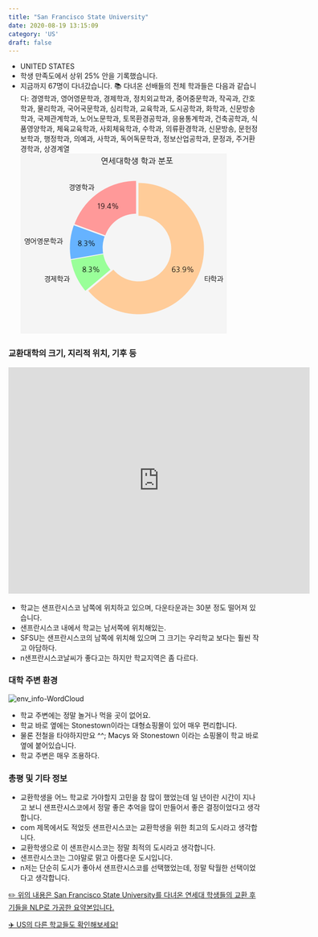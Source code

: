 ```yaml
---
title: "San Francisco State University"
date: 2020-08-19 13:15:09
category: 'US'
draft: false
---
```



* UNITED STATES
* 학생 만족도에서 상위 25% 안을 기록했습니다.
* 지금까지 67명이 다녀갔습니다. 
📚 다녀온 선배들의 전체 학과들은 다음과 같습니다: 경영학과, 영어영문학과, 경제학과, 정치외교학과, 중어중문학과, 작곡과, 간호학과, 물리학과, 국어국문학과, 심리학과, 교육학과, 도시공학과, 화학과, 신문방송학과, 국제관계학과, 노어노문학과, 토목환경공학과, 응용통계학과, 건축공학과, 식품영양학과, 체육교육학과, 사회체육학과, 수학과, 의류환경학과, 신문방송, 문헌정보학과, 행정학과, 의예과, 사학과, 독어독문학과, 정보산업공학과, 문정과, 주거환경학과, 상경계열
![department-info](../plots/US000037.png)
### 교환대학의 크기, 지리적 위치, 기후 등
<iframe
width="600"
height="450"
frameborder="0" style="border:0"
src="https://www.google.com/maps/embed/v1/place?key=AIzaSyC9e1AME-pVmWC4hBpFdu5S4dKzyepa3HQ&q=San+Francisco+State+University&center=37.7241492,-122.4799405&zoom=14" allowfullscreen>
</iframe>

* 학교는 샌프란시스코 남쪽에 위치하고 있으며, 다운타운과는 30분 정도 떨어져 있습니다.
* 샌프란시스코 내에서 학교는 남서쪽에 위치해있는.
* SFSU는 샌프란시스코의 남쪽에 위치해 있으며 그 크기는 우리학교 보다는 훨씬 작고 아담하다.
* n샌프란시스코날씨가 좋다고는 하지만 학교지역은 좀 다르다.


### 대학 주변 환경

![env_info-WordCloud](../univ_wordclouds_okt/env_info/US000037_env_info_okt.png)

* 학교 주변에는 정말 놀거나 먹을 곳이 없어요.
* 학교 바로 옆에는 Stonestown이라는 대형쇼핑몰이 있어 매우 편리합니다.
* 물론 전철을 타야하지만요 ^^; Macys 와 Stonestown 이라는 쇼핑몰이 학교 바로 옆에 붙어있습니다.
* 학교 주변은 매우 조용하다.


### 총평 및 기타 정보 
* 교환학생을 어느 학교로 가야할지 고민을 참 많이 했었는데 일 년이란 시간이 지나고 보니 샌프란시스코에서 정말 좋은 추억을 많이 만들어서 좋은 결정이었다고 생각합니다.
* com 제목에서도 적었듯 샌프란시스코는 교환학생을 위한 최고의 도시라고 생각합니다.
* 교환학생으로 이 샌프란시스코는 정말 최적의 도시라고 생각합니다.
* 샌프란시스코는 그야말로 맑고 아름다운 도시입니다.
* n저는 단순히 도시가 좋아서 샌프란시스코를 선택했었는데, 정말 탁월한 선택이었다고 생각합니다.


[✏️ 위의 내용은 San Francisco State University를 다녀온 연세대 학생들의 교환 후기들을 NLP로 가공한 요약본입니다.](http://oia.yonsei.ac.kr/partner/expReport.asp?ucode=US000037&bgbn=A)

[✈️ US의 다른 학교들도 확인해보세요!](https://yonsei-exchange.netlify.app/?category=US)

